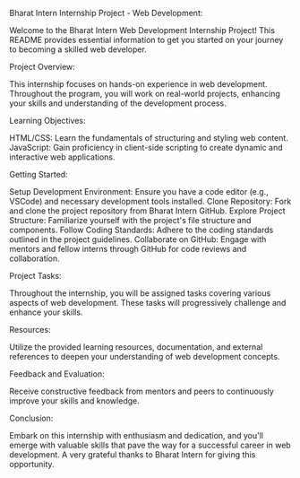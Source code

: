 Bharat Intern Internship Project - Web Development:

Welcome to the Bharat Intern Web Development Internship Project! This README provides essential information to get you started on your journey to becoming a skilled web developer.

Project Overview:

This internship focuses on hands-on experience in web development. Throughout the program, you will work on real-world projects, enhancing your skills and understanding of the development process.

Learning Objectives:

HTML/CSS: Learn the fundamentals of structuring and styling web content.
JavaScript: Gain proficiency in client-side scripting to create dynamic and interactive web applications.

Getting Started:

Setup Development Environment: Ensure you have a code editor (e.g., VSCode) and necessary development tools installed.
Clone Repository: Fork and clone the project repository from Bharat Intern GitHub.
Explore Project Structure: Familiarize yourself with the project's file structure and components.
Follow Coding Standards: Adhere to the coding standards outlined in the project guidelines.
Collaborate on GitHub: Engage with mentors and fellow interns through GitHub for code reviews and collaboration.

Project Tasks:

Throughout the internship, you will be assigned tasks covering various aspects of web development. These tasks will progressively challenge and enhance your skills.

Resources:

Utilize the provided learning resources, documentation, and external references to deepen your understanding of web development concepts.

Feedback and Evaluation:

Receive constructive feedback from mentors and peers to continuously improve your skills and knowledge.

Conclusion:

Embark on this internship with enthusiasm and dedication, and you'll emerge with valuable skills that pave the way for a successful career in web development. A very grateful thanks to Bharat Intern for giving this opportunity.
